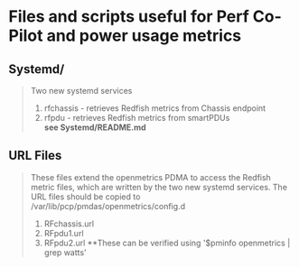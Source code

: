 # Files and scripts useful for Perf Co-Pilot and power usage metrics
## Systemd/
> Two new systemd services
> 1) rfchassis - retrieves Redfish metrics from Chassis endpoint
> 2) rfpdu - retrieves Redfish metrics from smartPDUs  
**see Systemd/README.md**  
 
## URL Files
> These files extend the openmetrics PDMA to access the Redfish metric files, which
> are written by the two new systemd services.
> The URL files should be copied to /var/lib/pcp/pmdas/openmetrics/config.d
> 1) RFchassis.url
> 2) RFpdu1.url
> 3) RFpdu2.url
**These can be verified using '$pminfo openmetrics | grep watts'
